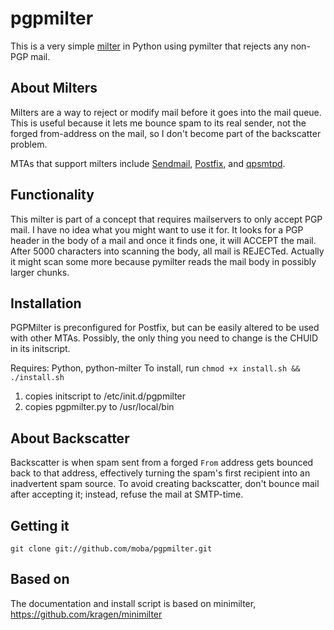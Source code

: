 pgpmilter
==========

This is a very simple [milter](https://www.milter.org/) in Python
using pymilter that rejects any non-PGP mail.

About Milters
-------------

Milters are a way to reject or modify mail before it goes into the
mail queue.  This is useful because it lets me bounce spam to its
real sender, not the forged from-address on the mail, so I don't
become part of the backscatter problem.

MTAs that support milters include
[Sendmail](http://www.sendmail.org/),
[Postfix](http://www.postfix.org), and
[qpsmtpd](http://smtpd.develooper.com/).

Functionality
-------------

This milter is part of a concept that requires mailservers to only 
accept PGP mail. I have no idea what you might want to use it for. It looks
for a PGP header in the body of a mail and once it finds one, it will
ACCEPT the mail. After 5000 characters into scanning the body, 
all mail is REJECTed. Actually it might scan some more because pymilter reads the mail body in possibly larger chunks.

Installation
------------

PGPMilter is preconfigured for Postfix, but can be easily altered to be used
with other MTAs. Possibly, the only thing you need to change is the CHUID
in its initscript.

Requires: Python, python-milter
To install, run `chmod +x install.sh && ./install.sh`

1. copies initscript to /etc/init.d/pgpmilter
2. copies pgpmilter.py to /usr/local/bin

About Backscatter
-----------------

Backscatter is when spam sent from a forged `From` address gets
bounced back to that address, effectively turning the spam's first
recipient into an inadvertent spam source.  To avoid creating
backscatter, don't bounce mail after accepting it; instead, refuse the
mail at SMTP-time.

Getting it
----------

    git clone git://github.com/moba/pgpmilter.git 

Based on
--------

The documentation and install script is based on minimilter,
https://github.com/kragen/minimilter

